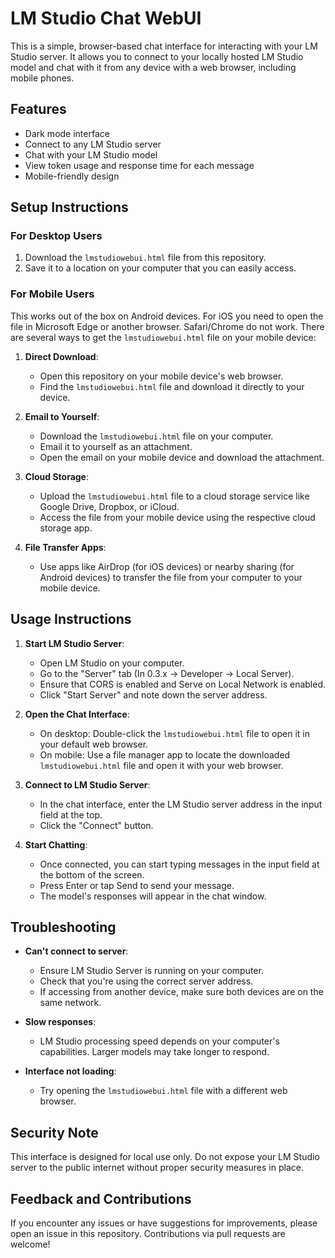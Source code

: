 # LM Studio Chat WebUI

This is a simple, browser-based chat interface for interacting with your LM Studio server. It allows you to connect to your locally hosted LM Studio model and chat with it from any device with a web browser, including mobile phones.

## Features

- Dark mode interface
- Connect to any LM Studio server
- Chat with your LM Studio model
- View token usage and response time for each message
- Mobile-friendly design

## Setup Instructions

### For Desktop Users

1. Download the `lmstudiowebui.html` file from this repository.
2. Save it to a location on your computer that you can easily access.

### For Mobile Users
This works out of the box on Android devices. For iOS you need to open the file in Microsoft Edge or another browser. Safari/Chrome do not work. 
There are several ways to get the `lmstudiowebui.html` file on your mobile device:

1. **Direct Download**: 
   - Open this repository on your mobile device's web browser.
   - Find the `lmstudiowebui.html` file and download it directly to your device.

2. **Email to Yourself**:
   - Download the `lmstudiowebui.html` file on your computer.
   - Email it to yourself as an attachment.
   - Open the email on your mobile device and download the attachment.

3. **Cloud Storage**:
   - Upload the `lmstudiowebui.html` file to a cloud storage service like Google Drive, Dropbox, or iCloud.
   - Access the file from your mobile device using the respective cloud storage app.

4. **File Transfer Apps**:
   - Use apps like AirDrop (for iOS devices) or nearby sharing (for Android devices) to transfer the file from your computer to your mobile device.

## Usage Instructions

1. **Start LM Studio Server**:
   - Open LM Studio on your computer.
   - Go to the "Server" tab (In 0.3.x -> Developer -> Local Server).
   - Ensure that CORS is enabled and Serve on Local Network is enabled.
   - Click "Start Server" and note down the server address.

2. **Open the Chat Interface**:
   - On desktop: Double-click the `lmstudiowebui.html` file to open it in your default web browser.
   - On mobile: Use a file manager app to locate the downloaded `lmstudiowebui.html` file and open it with your web browser.

3. **Connect to LM Studio Server**:
   - In the chat interface, enter the LM Studio server address in the input field at the top. 
   - Click the "Connect" button.

4. **Start Chatting**:
   - Once connected, you can start typing messages in the input field at the bottom of the screen.
   - Press Enter or tap Send to send your message.
   - The model's responses will appear in the chat window.

## Troubleshooting

- **Can't connect to server**: 
  - Ensure LM Studio Server is running on your computer.
  - Check that you're using the correct server address.
  - If accessing from another device, make sure both devices are on the same network.

- **Slow responses**: 
  - LM Studio processing speed depends on your computer's capabilities. Larger models may take longer to respond.

- **Interface not loading**: 
  - Try opening the `lmstudiowebui.html` file with a different web browser.

## Security Note

This interface is designed for local use only. Do not expose your LM Studio server to the public internet without proper security measures in place.

## Feedback and Contributions

If you encounter any issues or have suggestions for improvements, please open an issue in this repository. Contributions via pull requests are welcome!

